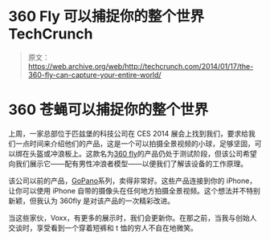 # 360 Fly 可以捕捉你的整个世界 TechCrunch

> 原文：<https://web.archive.org/web/http://techcrunch.com/2014/01/17/the-360-fly-can-capture-your-entire-world/>

# 360 苍蝇可以捕捉你的整个世界

上周，一家总部位于匹兹堡的科技公司在 CES 2014 展会上找到我们，要求给我们一点时间来介绍他们的产品，这是一个可以拍摄全景视频的小球，足够坚固，可以绑在头盔或冲浪板上。这款名为[360 fly](https://web.archive.org/web/20230131010736/http://www.360fly.com/)的产品仍处于测试阶段，但该公司希望向我们展示它——配有男性冲浪者模型——以便我们了解该设备的工作原理。

该公司以前的产品，[GoPano](https://web.archive.org/web/20230131010736/http://www.gopano.com/products/gopano-plus#page=technology)系列，卖得非常好。这些产品连接到你的 iPhone，让你可以使用 iPhone 自带的摄像头在任何地方拍摄全景视频。这个想法并不特别新颖，但我认为 360fly 是对该产品的一次精彩改进。

当这些家伙，Voxx，有更多的展示时，我们会更新你。在那之前，当我与创始人交谈时，享受看到一个穿着短裤和 t 恤的穷人不自在地微笑。